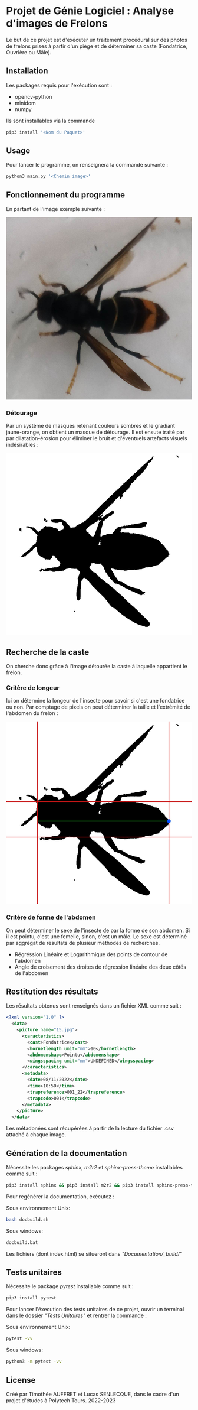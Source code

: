 # Projet de Génie Logiciel : Analyse d'images de Frelons

Le but de ce projet est d'exécuter un traitement procédural sur des photos de frelons prises à partir d'un piège et de déterminer sa caste (Fondatrice, Ouvrière ou Mâle).

## Installation

Les packages requis pour l'exécution sont :

- opencv-python
- minidom
- numpy

Ils sont installables via la commande


```bash
pip3 install '<Nom du Paquet>'
```

## Usage

Pour lancer le programme, on renseignera la commande suivante :

```bash
python3 main.py '<Chemin image>'
```

## Fonctionnement du programme

En partant de l'image exemple suivante :

![Photo prise par le piège](Footage/Exemples/15.jpg "Photo du frelon piégé")
### Détourage

Par un système de masques retenant couleurs sombres et le gradiant jaune-orange, on obtient un masque de détourage. Il est ensute traité par par dilatation-érosion pour éliminer le bruit et d'éventuels artefacts visuels indésirables :

![Masque de détourage](Footage/Exemples/15_cutout_smooth.jpg "Masque binaire de détourage")

## Recherche de la caste

On cherche donc grâce à l'image détourée la caste à laquelle appartient le frelon.

### Critère de longeur

Ici on détermine la longeur de l'insecte pour savoir si c'est une fondatrice ou non. Par comptage de pixels on peut déterminer la taille et l'extrémité de l'abdomen du frelon :

![Resultats de la recherche de la longueur](Footage/Exemples/15_length.jpg "Figure de résulats de la recherche de la longueur")

### Critère de forme de l'abdomen

On peut déterminer le sexe de l'insecte de par la forme de son abdomen. Si il est pointu, c'est une femelle, sinon, c'est un mâle.
Le sexe est déterminé par aggrégat de resultats de plusieur méthodes de recherches.

- Régréssion Linéaire et Logarithmique des points de contour de l'abdomen
- Angle de croisement des droites de régression linéaire des deux côtés de l'abdomen

## Restitution des résultats

Les résultats obtenus sont renseignés dans un fichier XML comme suit :

```xml
<?xml version="1.0" ?>
  <data>
    <picture name="15.jpg">
      <caracteristics>
        <cast>Fondatrice</cast>
        <hornetlength unit="mm">10</hornetlength>
        <abdomenshape>Pointu</abdomenshape>
        <wingsspacing unit="mm">UNDEFINED</wingsspacing>
      </caracteristics>
      <metadata>
        <date>08/11/2022</date>
        <time>10:50</time>
        <trapreference>001_22</trapreference>
        <trapcode>001</trapcode>
      </metadata>
    </picture>
  </data>
```
Les métadonées sont récupérées à partir de la lecture du fichier .csv attaché à chaque image.

## Génération de la documentation

Nécessite les packages *sphinx*, *m2r2* et *sphinx-press-theme* installables comme suit :

```bash
pip3 install sphinx && pip3 install m2r2 && pip3 install sphinx-press-theme
```

Pour regénérer la documentation, exécutez :

Sous environnement Unix:
```bash
bash docbuild.sh
```

Sous windows:
```bash
docbuild.bat
```

Les fichiers (dont index.html) se situeront dans *"Documentation/_build/"*


## Tests unitaires

Nécessite le package *pytest* installable comme suit :

```bash
pip3 install pytest
```
Pour lancer l'éxecution des tests unitaires de ce projet, ouvrir un terminal dans le dossier *"Tests Unitaires"* et rentrer la commande :

Sous environnement Unix:
```bash
pytest -vv
```

Sous windows:
```bash
python3 -m pytest -vv
```


## License

Créé par Timothée AUFFRET et Lucas SENLECQUE, dans le cadre d'un projet d'études à Polytech Tours.
2022-2023